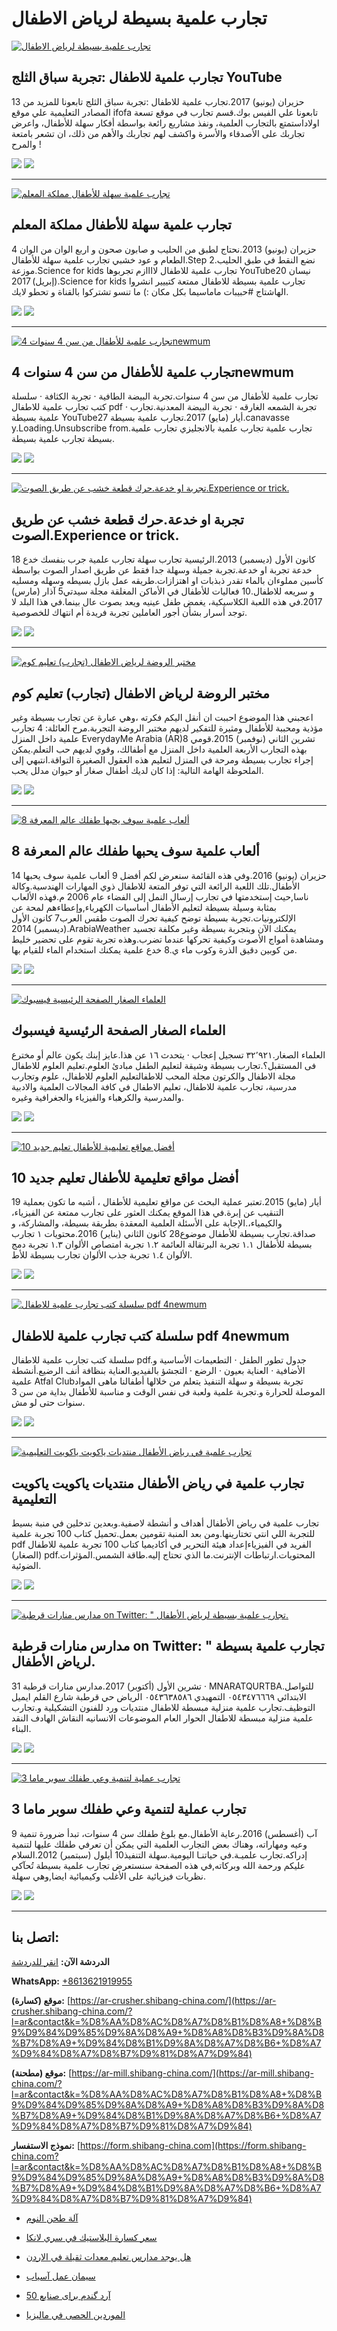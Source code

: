 # تجارب علمية بسيطة لرياض الاطفال

<a href="https://swt.shibang-china.com/?l=ar&img&k=%D8%AA%D8%AC%D8%A7%D8%B1%D8%A8+%D8%B9%D9%84%D9%85%D9%8A%D8%A9+%D8%A8%D8%B3%D9%8A%D8%B7%D8%A9+%D9%84%D8%B1%D9%8A%D8%A7%D8%B6+%D8%A7%D9%84%D8%A7%D8%B7%D9%81%D8%A7%D9%84" target="_blank">![تجارب علمية بسيطة لرياض الاطفال](http://static.shibang-china.com/all-800x300/131.jpg)</a>

## تجارب علمية للاطفال :تجربة سباق الثلج YouTube
13 حزيران (يونيو) 2017.تجارب علمية للاطفال :تجربة سباق الثلج تابعونا للمزيد من المصادر التعليمية علي موقع ifofa تابعونا علي الفيس بوك.قسم تجارب في موقع تسعة اولاداستمتع بالتجارب العلمية، ونفذ مشاريع رائعة بواسطة أفكار سهلة للأطفال، واعرض تجاربك على الأصدقاء والأسرة واكشف لهم تجاربك والأهم من ذلك، ان تشعر بامتعة والمرح !


<a href="https://whatsapp.shibangsoft.com/WhatsApp.php" target="_blank" title="WhatsApp">![](http://static.shibang-china.com/icon/whatsapp.png)</a> <a href="https://swt.shibang-china.com/?l=ar&icon&k=%D8%AA%D8%AC%D8%A7%D8%B1%D8%A8+%D8%B9%D9%84%D9%85%D9%8A%D8%A9+%D8%A8%D8%B3%D9%8A%D8%B7%D8%A9+%D9%84%D8%B1%D9%8A%D8%A7%D8%B6+%D8%A7%D9%84%D8%A7%D8%B7%D9%81%D8%A7%D9%84" target="_blank">![](http://static.shibang-china.com/icon/chat-ar.png)</a>

---

<a href="https://swt.shibang-china.com/?l=ar&img&k=%D8%AA%D8%AC%D8%A7%D8%B1%D8%A8+%D8%B9%D9%84%D9%85%D9%8A%D8%A9+%D8%A8%D8%B3%D9%8A%D8%B7%D8%A9+%D9%84%D8%B1%D9%8A%D8%A7%D8%B6+%D8%A7%D9%84%D8%A7%D8%B7%D9%81%D8%A7%D9%84" target="_blank">![تجارب علمية سهلة للأطفال مملكة المعلم](http://static.shibang-china.com/all-800x300/496.jpg)</a>

## تجارب علمية سهلة للأطفال مملكة المعلم
4 حزيران (يونيو) 2013.نحتاج لطبق من الحليب و صابون صحون و اربع الوان من الوان الطعام و عود خشبي تجارب علمية سهلة للأطفال.Step 2.نضع النقط في طبق الحليب موزعة.Science for kids تجارب علمية للاطفال لاااازم تجربوها YouTube20 نيسان (إبريل) 2017.Science for kids تجارب علمية بسيطة للاطفال ممتعة كتييير انشروا الهاشتاج #حبيبات ماماسيما بكل مكان :) ما تنسو تشتركوا بالقناة و تحطو لايك.


<a href="https://whatsapp.shibangsoft.com/WhatsApp.php" target="_blank" title="WhatsApp">![](http://static.shibang-china.com/icon/whatsapp.png)</a> <a href="https://swt.shibang-china.com/?l=ar&icon&k=%D8%AA%D8%AC%D8%A7%D8%B1%D8%A8+%D8%B9%D9%84%D9%85%D9%8A%D8%A9+%D8%A8%D8%B3%D9%8A%D8%B7%D8%A9+%D9%84%D8%B1%D9%8A%D8%A7%D8%B6+%D8%A7%D9%84%D8%A7%D8%B7%D9%81%D8%A7%D9%84" target="_blank">![](http://static.shibang-china.com/icon/chat-ar.png)</a>

---

<a href="https://swt.shibang-china.com/?l=ar&img&k=%D8%AA%D8%AC%D8%A7%D8%B1%D8%A8+%D8%B9%D9%84%D9%85%D9%8A%D8%A9+%D8%A8%D8%B3%D9%8A%D8%B7%D8%A9+%D9%84%D8%B1%D9%8A%D8%A7%D8%B6+%D8%A7%D9%84%D8%A7%D8%B7%D9%81%D8%A7%D9%84" target="_blank">![تجارب علمية للأطفال من سن 4 سنوات 4newmum](http://static.shibang-china.com/all-800x300/1442.jpg)</a>

## تجارب علمية للأطفال من سن 4 سنوات 4newmum
تجارب علمية للأطفال من سن 4 سنوات.تجربة البيضة الطافية &middot; تجربة الكثافة &middot; سلسلة كتب تجارب علمية للاطفال pdf &middot; تجربة الشمعه الغارقه &middot; تجربة البيضة المعدنية.تجارب علمية بسيطة YouTube27 أيار (مايو) 2017.تجارب علمية بسيطة.canavasse y.Loading.Unsubscribe from.تجارب علمية تجارب علمية بالانجليزي تجارب علمية بسيطة تجارب علمية بسيطة.


<a href="https://whatsapp.shibangsoft.com/WhatsApp.php" target="_blank" title="WhatsApp">![](http://static.shibang-china.com/icon/whatsapp.png)</a> <a href="https://swt.shibang-china.com/?l=ar&icon&k=%D8%AA%D8%AC%D8%A7%D8%B1%D8%A8+%D8%B9%D9%84%D9%85%D9%8A%D8%A9+%D8%A8%D8%B3%D9%8A%D8%B7%D8%A9+%D9%84%D8%B1%D9%8A%D8%A7%D8%B6+%D8%A7%D9%84%D8%A7%D8%B7%D9%81%D8%A7%D9%84" target="_blank">![](http://static.shibang-china.com/icon/chat-ar.png)</a>

---

<a href="https://swt.shibang-china.com/?l=ar&img&k=%D8%AA%D8%AC%D8%A7%D8%B1%D8%A8+%D8%B9%D9%84%D9%85%D9%8A%D8%A9+%D8%A8%D8%B3%D9%8A%D8%B7%D8%A9+%D9%84%D8%B1%D9%8A%D8%A7%D8%B6+%D8%A7%D9%84%D8%A7%D8%B7%D9%81%D8%A7%D9%84" target="_blank">![تجربة او خدعة.حرك قطعة خشب عن طريق الصوت.Experience or trick.](http://static.shibang-china.com/all-800x300/421.jpg)</a>

## تجربة او خدعة.حرك قطعة خشب عن طريق الصوت.Experience or trick.
18 كانون الأول (ديسمبر) 2013.الرئيسية تجارب سهلة تجارب علمية جرب بنفسك خدع خدعة تجربة او خدعة.تجربة جميلة وسهلة جدا فقط عن طريق اصدار الصوت بواسطة كأسين مملوءان بالماء تقدر ذبذبات او اهتزازات.طريقه عمل بازل بسيطه وسهله ومسليه و سريعه للاطفال.10 فعاليات للأطفال في الأماكن المغلقة مجلة سيدتي5 آذار (مارس) 2017.في هذه اللعبة الكلاسيكية، يغمض طفل عينيه ويعد بصوت عال بينما.في هذا البلد لا توجد أسرار بشأن أجور العاملين تجربة فريدة أم انتهاك للخصوصية.


<a href="https://whatsapp.shibangsoft.com/WhatsApp.php" target="_blank" title="WhatsApp">![](http://static.shibang-china.com/icon/whatsapp.png)</a> <a href="https://swt.shibang-china.com/?l=ar&icon&k=%D8%AA%D8%AC%D8%A7%D8%B1%D8%A8+%D8%B9%D9%84%D9%85%D9%8A%D8%A9+%D8%A8%D8%B3%D9%8A%D8%B7%D8%A9+%D9%84%D8%B1%D9%8A%D8%A7%D8%B6+%D8%A7%D9%84%D8%A7%D8%B7%D9%81%D8%A7%D9%84" target="_blank">![](http://static.shibang-china.com/icon/chat-ar.png)</a>

---

<a href="https://swt.shibang-china.com/?l=ar&img&k=%D8%AA%D8%AC%D8%A7%D8%B1%D8%A8+%D8%B9%D9%84%D9%85%D9%8A%D8%A9+%D8%A8%D8%B3%D9%8A%D8%B7%D8%A9+%D9%84%D8%B1%D9%8A%D8%A7%D8%B6+%D8%A7%D9%84%D8%A7%D8%B7%D9%81%D8%A7%D9%84" target="_blank">![مختبر الروضة لرياض الاطفال (تجارب) تعليم كوم](http://static.shibang-china.com/all-800x300/346.jpg)</a>

## مختبر الروضة لرياض الاطفال (تجارب) تعليم كوم
اعجبني هذا الموضوع احببت ان أنقل اليكم فكرته ،وهي عبارة عن تجارب بسيطة وغير مؤذية ومحببة للأطفال ومثيرة للتفكير لديهم مختبر الروضة التجربة.مرح العائلة: 4 تجارب علمية داخل المنزل EverydayMe Arabia (AR)8 تشرين الثاني (نوفمبر) 2015.قومي بهذه التجارب الأربعة العلمية داخل المنزل مع أطفالك، وقوي لديهم حب التعلم.يمكن إجراء تجارب بسيطة ومرحة في المنزل لتعليم هذه العقول الصغيرة التواقة.انتبهي إلى الملحوظة الهامة التالية: إذا كان لديك أطفال صغار أو حيوان مدلل يحب.


<a href="https://whatsapp.shibangsoft.com/WhatsApp.php" target="_blank" title="WhatsApp">![](http://static.shibang-china.com/icon/whatsapp.png)</a> <a href="https://swt.shibang-china.com/?l=ar&icon&k=%D8%AA%D8%AC%D8%A7%D8%B1%D8%A8+%D8%B9%D9%84%D9%85%D9%8A%D8%A9+%D8%A8%D8%B3%D9%8A%D8%B7%D8%A9+%D9%84%D8%B1%D9%8A%D8%A7%D8%B6+%D8%A7%D9%84%D8%A7%D8%B7%D9%81%D8%A7%D9%84" target="_blank">![](http://static.shibang-china.com/icon/chat-ar.png)</a>

---

<a href="https://swt.shibang-china.com/?l=ar&img&k=%D8%AA%D8%AC%D8%A7%D8%B1%D8%A8+%D8%B9%D9%84%D9%85%D9%8A%D8%A9+%D8%A8%D8%B3%D9%8A%D8%B7%D8%A9+%D9%84%D8%B1%D9%8A%D8%A7%D8%B6+%D8%A7%D9%84%D8%A7%D8%B7%D9%81%D8%A7%D9%84" target="_blank">![8 ألعاب علمية سوف يحبها طفلك عالم المعرفة](http://static.shibang-china.com/all-800x300/866.jpg)</a>

## 8 ألعاب علمية سوف يحبها طفلك عالم المعرفة
14 حزيران (يونيو) 2016.وفي هذه القائمة سنعرض لكم أفضل 9 ألعاب علمية سوف يحبها الأطفال.تلك اللعبة الرائعة التي توفر المتعة للاطفال ذوي المهارات الهندسية.وكالة ناسا,حيث إستخدمتها في تجارب إرسال النمل إلى الفضاء عام 2006 م.فهذه الألعاب بمثابة وسيلة بسيطة لتعليم الأطفال أساسيات الكهرباء,وإعطاءهم لمحة عن الإلكترونيات.تجربة بسيطة توضح كيفية تحرك الصوت طقس العرب7 كانون الأول (ديسمبر) 2014.ArabiaWeather يمكنك الآن وبتجربة بسيطة وغير مكلفة تجسيد ومشاهدة أمواج الأصوت وكيفية تحركها عندما تضرب.وهذه تجربة تقوم على تحضير خليط من كوبين دقيق الذرة وكوب ماء ي.8 خدع علمية يمكنك استخدام الماء للقيام بها.


<a href="https://whatsapp.shibangsoft.com/WhatsApp.php" target="_blank" title="WhatsApp">![](http://static.shibang-china.com/icon/whatsapp.png)</a> <a href="https://swt.shibang-china.com/?l=ar&icon&k=%D8%AA%D8%AC%D8%A7%D8%B1%D8%A8+%D8%B9%D9%84%D9%85%D9%8A%D8%A9+%D8%A8%D8%B3%D9%8A%D8%B7%D8%A9+%D9%84%D8%B1%D9%8A%D8%A7%D8%B6+%D8%A7%D9%84%D8%A7%D8%B7%D9%81%D8%A7%D9%84" target="_blank">![](http://static.shibang-china.com/icon/chat-ar.png)</a>

---

<a href="https://swt.shibang-china.com/?l=ar&img&k=%D8%AA%D8%AC%D8%A7%D8%B1%D8%A8+%D8%B9%D9%84%D9%85%D9%8A%D8%A9+%D8%A8%D8%B3%D9%8A%D8%B7%D8%A9+%D9%84%D8%B1%D9%8A%D8%A7%D8%B6+%D8%A7%D9%84%D8%A7%D8%B7%D9%81%D8%A7%D9%84" target="_blank">![العلماء الصغار الصفحة الرئيسية فيسبوك](http://static.shibang-china.com/all-800x300/695.jpg)</a>

## العلماء الصغار الصفحة الرئيسية فيسبوك
العلماء الصغار.٣٢٬٩٢١ تسجيل إعجاب · يتحدث ١٦ عن هذا.عايز إبنك يكون عالم أو مخترع فى المستقبل؟.تجارب بسيطة وشيقة لتعليم الطفل مبادئ العلوم.تعليم العلوم للاطفال مجلة الاطفال والكرتون مجلة المحب للاطفالتعليم العلوم للاطفال، علوم وتجارب مدرسية، تجارب علمية للاطفال، تعليم الاطفال في كافة المجالات العلمية والادبية والمدرسية والكرهباء والفيزياء والجغرافية وغيره.


<a href="https://whatsapp.shibangsoft.com/WhatsApp.php" target="_blank" title="WhatsApp">![](http://static.shibang-china.com/icon/whatsapp.png)</a> <a href="https://swt.shibang-china.com/?l=ar&icon&k=%D8%AA%D8%AC%D8%A7%D8%B1%D8%A8+%D8%B9%D9%84%D9%85%D9%8A%D8%A9+%D8%A8%D8%B3%D9%8A%D8%B7%D8%A9+%D9%84%D8%B1%D9%8A%D8%A7%D8%B6+%D8%A7%D9%84%D8%A7%D8%B7%D9%81%D8%A7%D9%84" target="_blank">![](http://static.shibang-china.com/icon/chat-ar.png)</a>

---

<a href="https://swt.shibang-china.com/?l=ar&img&k=%D8%AA%D8%AC%D8%A7%D8%B1%D8%A8+%D8%B9%D9%84%D9%85%D9%8A%D8%A9+%D8%A8%D8%B3%D9%8A%D8%B7%D8%A9+%D9%84%D8%B1%D9%8A%D8%A7%D8%B6+%D8%A7%D9%84%D8%A7%D8%B7%D9%81%D8%A7%D9%84" target="_blank">![10 أفضل مواقع تعليمية للأطفال تعليم جديد](http://static.shibang-china.com/all-800x300/813.jpg)</a>

## 10 أفضل مواقع تعليمية للأطفال تعليم جديد
19 أيار (مايو) 2015.تعتبر عملية البحث عن مواقع تعليمية للأطفال ، أشبه ما تكون بعملية التنقيب عن إبرة.في هذا الموقع يمكنك العثور على تجارب ممتعة عن الفيزياء، والكيمياء،.الإجابة على الأسئلة العلمية المعقدة بطريقة بسيطة، والمشاركة، و صداقة.تجارب بسيطة للأطفال موضوع28 كانون الثاني (يناير) 2016.محتويات ١ تجارب بسيطة للأطفال ١.١ تجربة البرتقالة العائمة ١.٢ تجربة امتصاص الألوان ١.٣ تجربة دمج الألوان ١.٤ تجربة جذب الألوان تجارب بسيطة للأط.


<a href="https://whatsapp.shibangsoft.com/WhatsApp.php" target="_blank" title="WhatsApp">![](http://static.shibang-china.com/icon/whatsapp.png)</a> <a href="https://swt.shibang-china.com/?l=ar&icon&k=%D8%AA%D8%AC%D8%A7%D8%B1%D8%A8+%D8%B9%D9%84%D9%85%D9%8A%D8%A9+%D8%A8%D8%B3%D9%8A%D8%B7%D8%A9+%D9%84%D8%B1%D9%8A%D8%A7%D8%B6+%D8%A7%D9%84%D8%A7%D8%B7%D9%81%D8%A7%D9%84" target="_blank">![](http://static.shibang-china.com/icon/chat-ar.png)</a>

---

<a href="https://swt.shibang-china.com/?l=ar&img&k=%D8%AA%D8%AC%D8%A7%D8%B1%D8%A8+%D8%B9%D9%84%D9%85%D9%8A%D8%A9+%D8%A8%D8%B3%D9%8A%D8%B7%D8%A9+%D9%84%D8%B1%D9%8A%D8%A7%D8%B6+%D8%A7%D9%84%D8%A7%D8%B7%D9%81%D8%A7%D9%84" target="_blank">![سلسلة كتب تجارب علمية للاطفال pdf 4newmum](http://static.shibang-china.com/all-800x300/672.jpg)</a>

## سلسلة كتب تجارب علمية للاطفال pdf 4newmum
سلسلة كتب تجارب علمية للاطفال pdf.جدول تطور الطفل &middot; التطعيمات الأساسية و الأضافية &middot; العناية بعيون &middot; الرضع &middot; التجشؤ بالفيديو.العناية بنظافة أنف الرضيع.أنشطة علمية Atfal Clubتجربة بسيطة و سهلة التنفيذ يتعلم من خلالها أطفالنا ماهى المواد الموصلة للحرارة و.تجربة علمية ولعبة فى نفس الوقت و مناسبة للأطفال بداية من سن 3 سنوات حتى لو مش.


<a href="https://whatsapp.shibangsoft.com/WhatsApp.php" target="_blank" title="WhatsApp">![](http://static.shibang-china.com/icon/whatsapp.png)</a> <a href="https://swt.shibang-china.com/?l=ar&icon&k=%D8%AA%D8%AC%D8%A7%D8%B1%D8%A8+%D8%B9%D9%84%D9%85%D9%8A%D8%A9+%D8%A8%D8%B3%D9%8A%D8%B7%D8%A9+%D9%84%D8%B1%D9%8A%D8%A7%D8%B6+%D8%A7%D9%84%D8%A7%D8%B7%D9%81%D8%A7%D9%84" target="_blank">![](http://static.shibang-china.com/icon/chat-ar.png)</a>

---

<a href="https://swt.shibang-china.com/?l=ar&img&k=%D8%AA%D8%AC%D8%A7%D8%B1%D8%A8+%D8%B9%D9%84%D9%85%D9%8A%D8%A9+%D8%A8%D8%B3%D9%8A%D8%B7%D8%A9+%D9%84%D8%B1%D9%8A%D8%A7%D8%B6+%D8%A7%D9%84%D8%A7%D8%B7%D9%81%D8%A7%D9%84" target="_blank">![تجارب علمية في رياض الأطفال منتديات ياكويت ياكويت التعليمية](http://static.shibang-china.com/all-800x300/955.jpg)</a>

## تجارب علمية في رياض الأطفال منتديات ياكويت ياكويت التعليمية
تجارب علمية في رياض الأطفال أهداف و أنشطة لاصفية.وبعدين تدخلين في منبة بسيط للتجربة اللي انتي تختارينها.ومن بعد المنبة تقومين بعمل.تحميل كتاب 100 تجربة علمية pdf الفريد في الفيزياءإعداد هيئة التحرير في أكاديميا كتاب 100 تجربة علمية للاطفال (الصغار) pdf.المحتويات.ارتباطات الإنترنت.ما الذي تحتاج إليه.طاقة الشمس.المؤثرات الضوئية.


<a href="https://whatsapp.shibangsoft.com/WhatsApp.php" target="_blank" title="WhatsApp">![](http://static.shibang-china.com/icon/whatsapp.png)</a> <a href="https://swt.shibang-china.com/?l=ar&icon&k=%D8%AA%D8%AC%D8%A7%D8%B1%D8%A8+%D8%B9%D9%84%D9%85%D9%8A%D8%A9+%D8%A8%D8%B3%D9%8A%D8%B7%D8%A9+%D9%84%D8%B1%D9%8A%D8%A7%D8%B6+%D8%A7%D9%84%D8%A7%D8%B7%D9%81%D8%A7%D9%84" target="_blank">![](http://static.shibang-china.com/icon/chat-ar.png)</a>

---

<a href="https://swt.shibang-china.com/?l=ar&img&k=%D8%AA%D8%AC%D8%A7%D8%B1%D8%A8+%D8%B9%D9%84%D9%85%D9%8A%D8%A9+%D8%A8%D8%B3%D9%8A%D8%B7%D8%A9+%D9%84%D8%B1%D9%8A%D8%A7%D8%B6+%D8%A7%D9%84%D8%A7%D8%B7%D9%81%D8%A7%D9%84" target="_blank">![مدارس منارات قرطبة on Twitter: &quot; تجارب علمية بسيطة لرياض الأطفال.](http://static.shibang-china.com/all-800x300/515.jpg)</a>

## مدارس منارات قرطبة on Twitter: &quot; تجارب علمية بسيطة لرياض الأطفال.
31 تشرين الأول (أكتوبر) 2017.مدارس منارات قرطبة &middot; MNARATQURTBA.للتواصل الابتدائي ٠٥٤٣٤٧٦٦٦٩ التمهيدي ٠٥٤٣٦٣٨٥٨٦ الرياض حي قرطبة شارع القلم ايميل التوظيف.تجارب علمية منزلية مبسطة للاطفال منتديات ورد للفنون التشكيلية و.تجارب علمية منزلية مبسطة للاطفال الحوار العام الموضوعات الانسانيه النقاش الهادف النقد البناء.


<a href="https://whatsapp.shibangsoft.com/WhatsApp.php" target="_blank" title="WhatsApp">![](http://static.shibang-china.com/icon/whatsapp.png)</a> <a href="https://swt.shibang-china.com/?l=ar&icon&k=%D8%AA%D8%AC%D8%A7%D8%B1%D8%A8+%D8%B9%D9%84%D9%85%D9%8A%D8%A9+%D8%A8%D8%B3%D9%8A%D8%B7%D8%A9+%D9%84%D8%B1%D9%8A%D8%A7%D8%B6+%D8%A7%D9%84%D8%A7%D8%B7%D9%81%D8%A7%D9%84" target="_blank">![](http://static.shibang-china.com/icon/chat-ar.png)</a>

---

<a href="https://swt.shibang-china.com/?l=ar&img&k=%D8%AA%D8%AC%D8%A7%D8%B1%D8%A8+%D8%B9%D9%84%D9%85%D9%8A%D8%A9+%D8%A8%D8%B3%D9%8A%D8%B7%D8%A9+%D9%84%D8%B1%D9%8A%D8%A7%D8%B6+%D8%A7%D9%84%D8%A7%D8%B7%D9%81%D8%A7%D9%84" target="_blank">![3 تجارب عملية لتنمية وعي طفلك سوبر ماما](http://static.shibang-china.com/all-800x300/714.jpg)</a>

## 3 تجارب عملية لتنمية وعي طفلك سوبر ماما
9 آب (أغسطس) 2016.رعاية الأطفال.مع بلوغ طفلك سن 4 سنوات، تبدأ ضرورة تنمية وعيه ومهاراته، وهناك بعض التجارب العلمية التي يمكن أن تعرفي طفلك عليها لتنمية إدراكه.تجارب علميـة.في حياتنـا اليومية.سهلة التنفيذ10 أيلول (سبتمبر) 2012.السلام عليكم ورحمة الله وبركاته,في هذه الصفحة سنستعرض تجارب علمية بسيطة تُحآكي نظريات فيزيائية على الأغلب وكيميائية ايضا,وهي سهلة.


<a href="https://whatsapp.shibangsoft.com/WhatsApp.php" target="_blank" title="WhatsApp">![](http://static.shibang-china.com/icon/whatsapp.png)</a> <a href="https://swt.shibang-china.com/?l=ar&icon&k=%D8%AA%D8%AC%D8%A7%D8%B1%D8%A8+%D8%B9%D9%84%D9%85%D9%8A%D8%A9+%D8%A8%D8%B3%D9%8A%D8%B7%D8%A9+%D9%84%D8%B1%D9%8A%D8%A7%D8%B6+%D8%A7%D9%84%D8%A7%D8%B7%D9%81%D8%A7%D9%84" target="_blank">![](http://static.shibang-china.com/icon/chat-ar.png)</a>

---
## اتصل بنا:

**الدردشة الآن:** [انقر للدردشة](https://swt.shibang-china.com?l=ar&contact&k=%D8%AA%D8%AC%D8%A7%D8%B1%D8%A8+%D8%B9%D9%84%D9%85%D9%8A%D8%A9+%D8%A8%D8%B3%D9%8A%D8%B7%D8%A9+%D9%84%D8%B1%D9%8A%D8%A7%D8%B6+%D8%A7%D9%84%D8%A7%D8%B7%D9%81%D8%A7%D9%84)

**WhatsApp:**  [+8613621919955](https://whatsapp.shibangsoft.com/WhatsApp.php)

**موقع (كسارة):** [https://ar-crusher.shibang-china.com/](https://ar-crusher.shibang-china.com/?l=ar&contact&k=%D8%AA%D8%AC%D8%A7%D8%B1%D8%A8+%D8%B9%D9%84%D9%85%D9%8A%D8%A9+%D8%A8%D8%B3%D9%8A%D8%B7%D8%A9+%D9%84%D8%B1%D9%8A%D8%A7%D8%B6+%D8%A7%D9%84%D8%A7%D8%B7%D9%81%D8%A7%D9%84)

**موقع (مطحنة):** [https://ar-mill.shibang-china.com/](https://ar-mill.shibang-china.com/?l=ar&contact&k=%D8%AA%D8%AC%D8%A7%D8%B1%D8%A8+%D8%B9%D9%84%D9%85%D9%8A%D8%A9+%D8%A8%D8%B3%D9%8A%D8%B7%D8%A9+%D9%84%D8%B1%D9%8A%D8%A7%D8%B6+%D8%A7%D9%84%D8%A7%D8%B7%D9%81%D8%A7%D9%84)

**نموذج الاستفسار:** [https://form.shibang-china.com](https://form.shibang-china.com?l=ar&contact&k=%D8%AA%D8%AC%D8%A7%D8%B1%D8%A8+%D8%B9%D9%84%D9%85%D9%8A%D8%A9+%D8%A8%D8%B3%D9%8A%D8%B7%D8%A9+%D9%84%D8%B1%D9%8A%D8%A7%D8%B6+%D8%A7%D9%84%D8%A7%D8%B7%D9%81%D8%A7%D9%84)

* [آلة طحن النوم](../25/%D8%A2%D9%84%D8%A9%20%D8%B7%D8%AD%D9%86%20%D8%A7%D9%84%D9%86%D9%88%D9%85.md)

* [سعر كسارة البلاستيك في سري لانكا](../24/%D8%B3%D8%B9%D8%B1%20%D9%83%D8%B3%D8%A7%D8%B1%D8%A9%20%D8%A7%D9%84%D8%A8%D9%84%D8%A7%D8%B3%D8%AA%D9%8A%D9%83%20%D9%81%D9%8A%20%D8%B3%D8%B1%D9%8A%20%D9%84%D8%A7%D9%86%D9%83%D8%A7.md)

* [هل يوجد مدارس تعليم معدات ثقيلة في الاردن](../22/%D9%87%D9%84%20%D9%8A%D9%88%D8%AC%D8%AF%20%D9%85%D8%AF%D8%A7%D8%B1%D8%B3%20%D8%AA%D8%B9%D9%84%D9%8A%D9%85%20%D9%85%D8%B9%D8%AF%D8%A7%D8%AA%20%D8%AB%D9%82%D9%8A%D9%84%D8%A9%20%D9%81%D9%8A%20%D8%A7%D9%84%D8%A7%D8%B1%D8%AF%D9%86.md)

* [سیمان عمل آسیاب](../21/%D8%B3%DB%8C%D9%85%D8%A7%D9%86%20%D8%B9%D9%85%D9%84%20%D8%A2%D8%B3%DB%8C%D8%A7%D8%A8.md)

* [آرد گندم برای صنایع 50](../21/%D8%A2%D8%B1%D8%AF%20%DA%AF%D9%86%D8%AF%D9%85%20%D8%A8%D8%B1%D8%A7%DB%8C%20%D8%B5%D9%86%D8%A7%DB%8C%D8%B9%2050.md)

* [الموردين الحصى في ماليزيا](../23/%D8%A7%D9%84%D9%85%D9%88%D8%B1%D8%AF%D9%8A%D9%86%20%D8%A7%D9%84%D8%AD%D8%B5%D9%89%20%D9%81%D9%8A%20%D9%85%D8%A7%D9%84%D9%8A%D8%B2%D9%8A%D8%A7.md)